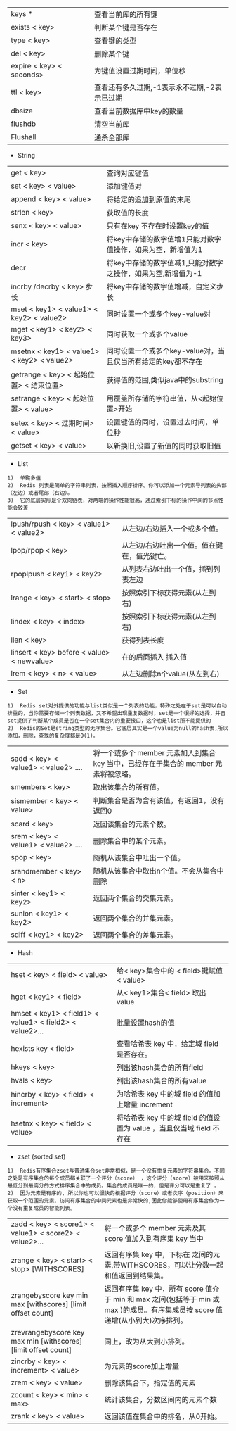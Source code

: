 |        |      |
| ------ | -----|
|keys  * 	|查看当前库的所有键
|exists < key>|	判断某个键是否存在
|type < key>	|查看键的类型
|del < key>	|删除某个键
|expire < key> < seconds>|	为键值设置过期时间，单位秒
|ttl < key>	|查看还有多久过期,-1表示永不过期,-2表示已过期
|dbsize	|查看当前数据库中key的数量
|flushdb |	清空当前库
|Flushall |	通杀全部库

- String

|        |      |
| ------ | -----|
|get < key>	|查询对应键值|
|set < key> < value> |添加键值对|
|append < key> < value>	|将给定的<value>追加到原值的末尾|
|strlen < key>	|获取值的长度|
|senx < key> < value>	|只有在key 不存在时设置key的值|
|incr < key>	|将key中存储的数字值增1只能对数字值操作，如果为空，新增值为1|
|decr <key>	| 将key中存储的数字值减1,只能对数字之操作，如果为空,新增值为-1 |
|incrby /decrby < key> 步长	|将key中存储的数字值增减，自定义步长|
|mset < key1> < value1> < key2> < value2>	|同时设置一个或多个key-value对|
|mget < key1> < key2>  < key3>	|同时获取一个或多个value|
|msetnx < key1> < value1> < key2> < value2>	|同时设置一个或多个key-value对，当且仅当所有给定的key都不存在|
|getrange < key> < 起始位置> < 结束位置>	|获得值的范围,类似java中的substring|
|setrange < key> < 起始位置> < value>	|用<value>覆盖<key>所存储的字符串值，从<起始位置>开始|
|setex < key> < 过期时间> < value>	|设置键值的同时，设置过去时间，单位秒|
|getset < key> < value>	|以新换旧,设置了新值的同时获取旧值|

- List
```
1)	单键多值
2)	Redis 列表是简单的字符串列表，按照插入顺序排序。你可以添加一个元素导列表的头部（左边）或者尾部（右边）。
3)	它的底层实际是个双向链表，对两端的操作性能很高，通过索引下标的操作中间的节点性能会较差
```

|        |      |
| ------ | -----|
|lpush/rpush  < key>  < value1>  < value2>  	|从左边/右边插入一个或多个值。|
|lpop/rpop  < key>	|从左边/右边吐出一个值。值在键在，值光键亡。|
|rpoplpush  < key1>  < key2>  	|从<key1>列表右边吐出一个值，插到<key2>列表左边|
|lrange < key> < start> < stop>	|按照索引下标获得元素(从左到右)|
|lindex < key> < index>	|按照索引下标获得元素(从左到右)|
|llen < key>	|获得列表长度|
|linsert < key>  before < value>  < newvalue>	|在<value>的后面插入<newvalue> 插入值|
|lrem < key> < n>  < value>	|从左边删除n个value(从左到右)|

- Set

```
1)	Redis set对外提供的功能与list类似是一个列表的功能，特殊之处在于set是可以自动排重的，当你需要存储一个列表数据，又不希望出现重复数据时，set是一个很好的选择，并且set提供了判断某个成员是否在一个set集合内的重要接口，这个也是list所不能提供的
2)	Redis的Set是string类型的无序集合。它底层其实是一个value为null的hash表,所以添加，删除，查找的复杂度都是O(1)。
```

|        |      |
| ------ | -----|
|sadd < key>  < value1>  < value2> ....	|将一个或多个 member 元素加入到集合 key 当中，已经存在于集合的 member 元素将被忽略。|
|smembers < key>	|取出该集合的所有值。|
|sismember < key>  < value>	|判断集合<key>是否为含有该<value>值，有返回1，没有返回0|
|scard   < key>	|返回该集合的元素个数。|
|srem < key> < value1> < value2> ....	|删除集合中的某个元素。|
|spop < key>  	|随机从该集合中吐出一个值。|
|srandmember < key> < n>	|随机从该集合中取出n个值。不会从集合中删除|
|sinter < key1> < key2>  	|返回两个集合的交集元素。|
|sunion < key1> < key2>  	|返回两个集合的并集元素。|
|sdiff < key1> < key2>  	|返回两个集合的差集元素。|

- Hash

|        |      |
| ------ | -----|
|hset < key>  < field>  < value>	|给< key>集合中的  < field>键赋值< value>|
|hget < key1>  < field>   	|从< key1>集合< field> 取出 value|
|hmset < key1>  < field1> < value1> < field2> < value2>...   	|批量设置hash的值|
|hexists key  < field>	|查看哈希表 key 中，给定域 field 是否存在。|
|hkeys < key>   	|列出该hash集合的所有field|
|hvals < key>    	|列出该hash集合的所有value|
|hincrby < key> < field>  < increment>	|为哈希表 key 中的域 field 的值加上增量 increment|
|hsetnx < key>  < field> < value>	|将哈希表 key 中的域 field 的值设置为 value ，当且仅当域 field 不存在|

- zset (sorted set)

```
1)	Redis有序集合zset与普通集合set非常相似，是一个没有重复元素的字符串集合。不同之处是有序集合的每个成员都关联了一个评分（score） ，这个评分（score）被用来按照从最低分到最高分的方式排序集合中的成员。集合的成员是唯一的，但是评分可以是重复了 。
2)	因为元素是有序的, 所以你也可以很快的根据评分（score）或者次序（position）来获取一个范围的元素。访问有序集合的中间元素也是非常快的,因此你能够使用有序集合作为一个没有重复成员的智能列表。
```

|        |      |
| ------ | -----|
|zadd  < key> < score1> < value1>  < score2> < value2>...	|将一个或多个 member 元素及其 score 值加入到有序集 key 当中|
|zrange < key>  < start> < stop>  [WITHSCORES]   	|返回有序集 key 中，下标在<start> <stop>之间的元素,带WITHSCORES，可以让分数一起和值返回到结果集。|
|zrangebyscore key min max [withscores] [limit offset count]	|返回有序集 key 中，所有 score 值介于 min 和 max 之间(包括等于 min 或 max )的成员。有序集成员按 score 值递增(从小到大)次序排列。|
|zrevrangebyscore key max min [withscores] [limit offset count]	|同上，改为从大到小排列。|
|zincrby < key> < increment> < value>	|为元素的score加上增量|
|zrem  < key>  < value>  	|删除该集合下，指定值的元素|
|zcount < key>  < min>  < max>	|统计该集合，分数区间内的元素个数|
|zrank < key>  < value>	|返回该值在集合中的排名，从0开始。|







